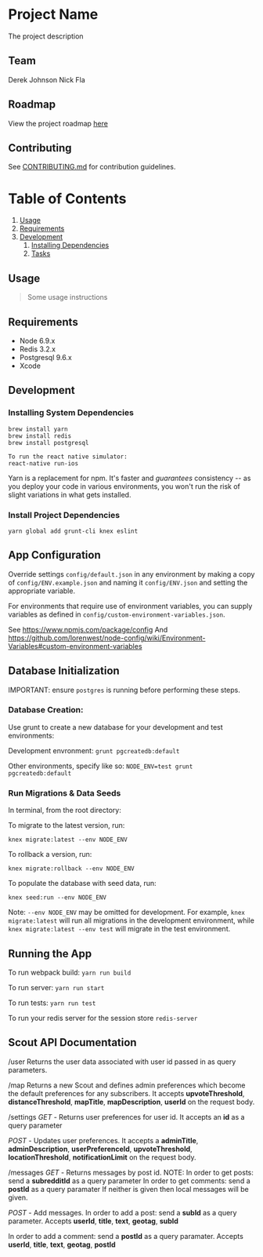 # Project Name

The project description

## Team

Derek Johnson
Nick Fla

## Roadmap

View the project roadmap [here](LINK_TO_DOC)

## Contributing

See [CONTRIBUTING.md](CONTRIBUTING.md) for contribution guidelines.

# Table of Contents

1. [Usage](#Usage)
1. [Requirements](#requirements)
1. [Development](#development)
    1. [Installing Dependencies](#installing-dependencies)
    1. [Tasks](#tasks)

## Usage

> Some usage instructions

## Requirements

- Node 6.9.x
- Redis 3.2.x
- Postgresql 9.6.x
- Xcode

## Development

### Installing System Dependencies

```
brew install yarn
brew install redis
brew install postgresql

To run the react native simulator:
react-native run-ios
```

Yarn is a replacement for npm. It's faster and *guarantees* consistency -- as you deploy your code in various environments, you won't run the risk of slight variations in what gets installed.

### Install Project Dependencies

```
yarn global add grunt-cli knex eslint
```

## App Configuration

Override settings `config/default.json` in any environment by making a copy of `config/ENV.example.json` and naming it `config/ENV.json` and setting the appropriate variable. 

For environments that require use of environment variables, you can supply variables as defined in `config/custom-environment-variables.json`.

See https://www.npmjs.com/package/config
And https://github.com/lorenwest/node-config/wiki/Environment-Variables#custom-environment-variables

## Database Initialization

IMPORTANT: ensure `postgres` is running before performing these steps.

### Database Creation:

Use grunt to create a new database for your development and test environments:

Development envronment: `grunt pgcreatedb:default`

Other environments, specify like so: `NODE_ENV=test grunt pgcreatedb:default`

### Run Migrations & Data Seeds

In terminal, from the root directory:

To migrate to the latest version, run:

`knex migrate:latest --env NODE_ENV`

To rollback a version, run:

`knex migrate:rollback --env NODE_ENV`

To populate the database with seed data, run:

`knex seed:run --env NODE_ENV`

Note: `--env NODE_ENV` may be omitted for development. For example, `knex migrate:latest` will run all migrations in the development environment, while `knex migrate:latest --env test` will migrate in the test environment.

## Running the App

To run webpack build: `yarn run build`

To run server: `yarn run start`

To run tests: `yarn run test`

To run your redis server for the session store `redis-server`

## Scout API Documentation

/user
Returns the user data associated with user id passed in as query parameters.

/map
Returns a new Scout and defines admin preferences which become the default preferences for any subscribers.
It accepts **upvoteThreshold**, **distanceThreshold**, **mapTitle**, **mapDescription**, **userId** on the request body.

/settings
*GET* - Returns user preferences for user id.
It accepts an **id** as a query parameter

*POST* - Updates user preferences. 
It accepts a **adminTitle**, **adminDescription**, **userPreferenceId**, **upvoteThreshold**, **locationThreshold**, **notificationLimit**
on the request body.

/messages
*GET* - Returns messages by post id.
NOTE:
In order to get posts: send a **subredditId** as a query parameter
In order to get comments: send a **postId** as a query paramater
If neither is given then local messages will be given.

*POST* - Add messages.
In order to add a post: send a **subId** as a query parameter.
Accepts **userId**, **title**, **text**, **geotag**, **subId**

In order to add a comment: send a **postId** as a query paramater.
Accepts **userId**, **title**, **text**, **geotag**, **postId**










